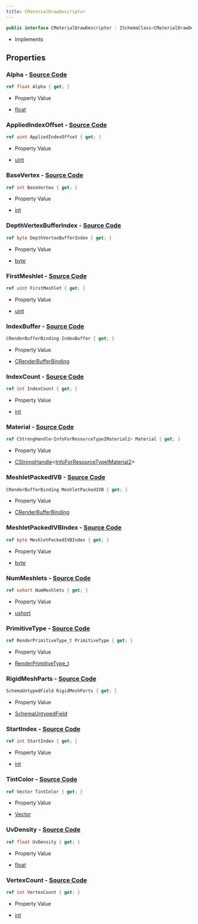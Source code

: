 ```yaml
---
title: CMaterialDrawDescriptor
---
```


```csharp
public interface CMaterialDrawDescriptor : ISchemaClass<CMaterialDrawDescriptor>, ISchemaField, ISchemaClass, INativeHandle
```

- Implements

## Properties

### **Alpha** - [Source Code](https://github.com/swiftly-solution/swiftlys2/blob/main/managed/src/SwiftlyS2.Generated/Schemas/Interfaces/CMaterialDrawDescriptor.cs#L20)

```csharp
ref float Alpha { get; }
```

- Property Value

- [float](https://learn.microsoft.com/dotnet/api/system.single)

### **AppliedIndexOffset** - [Source Code](https://github.com/swiftly-solution/swiftlys2/blob/main/managed/src/SwiftlyS2.Generated/Schemas/Interfaces/CMaterialDrawDescriptor.cs#L26)

```csharp
ref uint AppliedIndexOffset { get; }
```

- Property Value

- [uint](https://learn.microsoft.com/dotnet/api/system.uint32)

### **BaseVertex** - [Source Code](https://github.com/swiftly-solution/swiftlys2/blob/main/managed/src/SwiftlyS2.Generated/Schemas/Interfaces/CMaterialDrawDescriptor.cs#L37)

```csharp
ref int BaseVertex { get; }
```

- Property Value

- [int](https://learn.microsoft.com/dotnet/api/system.int32)

### **DepthVertexBufferIndex** - [Source Code](https://github.com/swiftly-solution/swiftlys2/blob/main/managed/src/SwiftlyS2.Generated/Schemas/Interfaces/CMaterialDrawDescriptor.cs#L28)

```csharp
ref byte DepthVertexBufferIndex { get; }
```

- Property Value

- [byte](https://learn.microsoft.com/dotnet/api/system.byte)

### **FirstMeshlet** - [Source Code](https://github.com/swiftly-solution/swiftlys2/blob/main/managed/src/SwiftlyS2.Generated/Schemas/Interfaces/CMaterialDrawDescriptor.cs#L24)

```csharp
ref uint FirstMeshlet { get; }
```

- Property Value

- [uint](https://learn.microsoft.com/dotnet/api/system.uint32)

### **IndexBuffer** - [Source Code](https://github.com/swiftly-solution/swiftlys2/blob/main/managed/src/SwiftlyS2.Generated/Schemas/Interfaces/CMaterialDrawDescriptor.cs#L45)

```csharp
CRenderBufferBinding IndexBuffer { get; }
```

- Property Value

- [CRenderBufferBinding](/docs/api/shared/schemadefinitions/crenderbufferbinding)

### **IndexCount** - [Source Code](https://github.com/swiftly-solution/swiftlys2/blob/main/managed/src/SwiftlyS2.Generated/Schemas/Interfaces/CMaterialDrawDescriptor.cs#L43)

```csharp
ref int IndexCount { get; }
```

- Property Value

- [int](https://learn.microsoft.com/dotnet/api/system.int32)

### **Material** - [Source Code](https://github.com/swiftly-solution/swiftlys2/blob/main/managed/src/SwiftlyS2.Generated/Schemas/Interfaces/CMaterialDrawDescriptor.cs#L49)

```csharp
ref CStrongHandle<InfoForResourceTypeIMaterial2> Material { get; }
```

- Property Value

- [CStrongHandle](/docs/api/shared/natives/cstronghandle-1)<[InfoForResourceTypeIMaterial2](/docs/api/shared/schemadefinitions/infoforresourcetypeimaterial2)>

### **MeshletPackedIVB** - [Source Code](https://github.com/swiftly-solution/swiftlys2/blob/main/managed/src/SwiftlyS2.Generated/Schemas/Interfaces/CMaterialDrawDescriptor.cs#L47)

```csharp
CRenderBufferBinding MeshletPackedIVB { get; }
```

- Property Value

- [CRenderBufferBinding](/docs/api/shared/schemadefinitions/crenderbufferbinding)

### **MeshletPackedIVBIndex** - [Source Code](https://github.com/swiftly-solution/swiftlys2/blob/main/managed/src/SwiftlyS2.Generated/Schemas/Interfaces/CMaterialDrawDescriptor.cs#L30)

```csharp
ref byte MeshletPackedIVBIndex { get; }
```

- Property Value

- [byte](https://learn.microsoft.com/dotnet/api/system.byte)

### **NumMeshlets** - [Source Code](https://github.com/swiftly-solution/swiftlys2/blob/main/managed/src/SwiftlyS2.Generated/Schemas/Interfaces/CMaterialDrawDescriptor.cs#L22)

```csharp
ref ushort NumMeshlets { get; }
```

- Property Value

- [ushort](https://learn.microsoft.com/dotnet/api/system.uint16)

### **PrimitiveType** - [Source Code](https://github.com/swiftly-solution/swiftlys2/blob/main/managed/src/SwiftlyS2.Generated/Schemas/Interfaces/CMaterialDrawDescriptor.cs#L35)

```csharp
ref RenderPrimitiveType_t PrimitiveType { get; }
```

- Property Value

- [RenderPrimitiveType_t](/docs/api/shared/schemadefinitions/renderprimitivetype_t)

### **RigidMeshParts** - [Source Code](https://github.com/swiftly-solution/swiftlys2/blob/main/managed/src/SwiftlyS2.Generated/Schemas/Interfaces/CMaterialDrawDescriptor.cs#L33)

```csharp
SchemaUntypedField RigidMeshParts { get; }
```

- Property Value

- [SchemaUntypedField](/docs/api/shared/schemas/schemauntypedfield)

### **StartIndex** - [Source Code](https://github.com/swiftly-solution/swiftlys2/blob/main/managed/src/SwiftlyS2.Generated/Schemas/Interfaces/CMaterialDrawDescriptor.cs#L41)

```csharp
ref int StartIndex { get; }
```

- Property Value

- [int](https://learn.microsoft.com/dotnet/api/system.int32)

### **TintColor** - [Source Code](https://github.com/swiftly-solution/swiftlys2/blob/main/managed/src/SwiftlyS2.Generated/Schemas/Interfaces/CMaterialDrawDescriptor.cs#L18)

```csharp
ref Vector TintColor { get; }
```

- Property Value

- [Vector](/docs/api/shared/natives/vector)

### **UvDensity** - [Source Code](https://github.com/swiftly-solution/swiftlys2/blob/main/managed/src/SwiftlyS2.Generated/Schemas/Interfaces/CMaterialDrawDescriptor.cs#L16)

```csharp
ref float UvDensity { get; }
```

- Property Value

- [float](https://learn.microsoft.com/dotnet/api/system.single)

### **VertexCount** - [Source Code](https://github.com/swiftly-solution/swiftlys2/blob/main/managed/src/SwiftlyS2.Generated/Schemas/Interfaces/CMaterialDrawDescriptor.cs#L39)

```csharp
ref int VertexCount { get; }
```

- Property Value

- [int](https://learn.microsoft.com/dotnet/api/system.int32)

